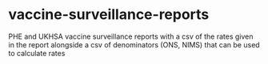 # vaccine-surveillance-reports
PHE and UKHSA vaccine surveillance reports with a csv of the rates given in the report alongside a csv of denominators (ONS, NIMS) that can be used to calculate rates
